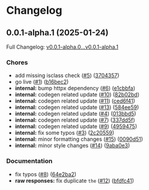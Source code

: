 # Changelog

## 0.0.1-alpha.1 (2025-01-24)

Full Changelog: [v0.0.1-alpha.0...v0.0.1-alpha.1](https://github.com/akbindal/vauto/compare/v0.0.1-alpha.0...v0.0.1-alpha.1)

### Chores

* add missing isclass check ([#5](https://github.com/akbindal/vauto/issues/5)) ([3704357](https://github.com/akbindal/vauto/commit/370435733453abae8cc3bc130bdb61e218a666e6))
* go live ([#1](https://github.com/akbindal/vauto/issues/1)) ([b16bec2](https://github.com/akbindal/vauto/commit/b16bec2aff80ab039a303e8abd5e57e900eb9c69))
* **internal:** bump httpx dependency ([#6](https://github.com/akbindal/vauto/issues/6)) ([e1cbbfa](https://github.com/akbindal/vauto/commit/e1cbbfaf3e45c9a6de015bdd6eef9e831afcf296))
* **internal:** codegen related update ([#10](https://github.com/akbindal/vauto/issues/10)) ([82b02bd](https://github.com/akbindal/vauto/commit/82b02bdd0d12a7ff2d4c3a96dbcbd3494771a315))
* **internal:** codegen related update ([#11](https://github.com/akbindal/vauto/issues/11)) ([ced6f41](https://github.com/akbindal/vauto/commit/ced6f41851a73b2b5250f5cc5110ee46b1d4b6bc))
* **internal:** codegen related update ([#13](https://github.com/akbindal/vauto/issues/13)) ([584ee59](https://github.com/akbindal/vauto/commit/584ee592db3b5e657f4b2793ec9a90db5c4e7427))
* **internal:** codegen related update ([#4](https://github.com/akbindal/vauto/issues/4)) ([013bbd5](https://github.com/akbindal/vauto/commit/013bbd559be320ed67589038a5312a96ee8243d7))
* **internal:** codegen related update ([#7](https://github.com/akbindal/vauto/issues/7)) ([337dd5f](https://github.com/akbindal/vauto/commit/337dd5fa19b25ad52367b43b8211d3f42270d1af))
* **internal:** codegen related update ([#9](https://github.com/akbindal/vauto/issues/9)) ([4959475](https://github.com/akbindal/vauto/commit/49594752b0e66b175c3eba0dc5bdf823b09d2e0a))
* **internal:** fix some typos ([#3](https://github.com/akbindal/vauto/issues/3)) ([2c20559](https://github.com/akbindal/vauto/commit/2c2055930283c689b5ba473ce6ceab16e9b4ca1f))
* **internal:** minor formatting changes ([#15](https://github.com/akbindal/vauto/issues/15)) ([0090d51](https://github.com/akbindal/vauto/commit/0090d51082a29e9e39007d26927c45934c785ecf))
* **internal:** minor style changes ([#14](https://github.com/akbindal/vauto/issues/14)) ([9aba0e3](https://github.com/akbindal/vauto/commit/9aba0e3306ab2c0e6889136c0fb192af5d0b2517))


### Documentation

* fix typos ([#8](https://github.com/akbindal/vauto/issues/8)) ([64e2ba2](https://github.com/akbindal/vauto/commit/64e2ba23ca70dce98d109bc5601337f707fa57ef))
* **raw responses:** fix duplicate `the` ([#12](https://github.com/akbindal/vauto/issues/12)) ([bfdfc41](https://github.com/akbindal/vauto/commit/bfdfc41b5b36abe995fc3118266b16d9c8e3e8e4))
